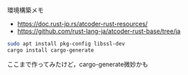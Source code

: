 環境構築メモ

- <https://doc.rust-jp.rs/atcoder-rust-resources/>
- <https://github.com/rust-lang-ja/atcoder-rust-base/tree/ja>

```bash
sudo apt install pkg-config libssl-dev
cargo install cargo-generate
```

ここまで作ってみたけど，cargo-generate微妙かも

